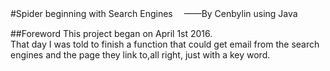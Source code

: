 #Spider beginning with Search Engines　
——By Cenbylin using Java<br/> 

##Foreword
    This project began on April 1st 2016.<br/>
    That day I was told to finish a function that could get email from the search engines and the page they link to,all right, just with a key word.

